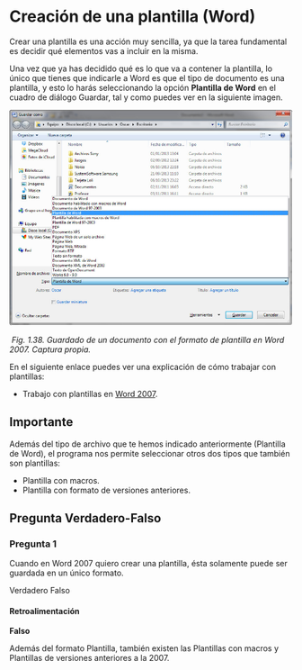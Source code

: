 # Creación de una plantilla (Word)

Crear una plantilla es una acción muy sencilla, ya que la tarea fundamental es decidir qué elementos vas a incluir en la misma.

Una vez que ya has decidido qué es lo que va a contener la plantilla, lo único que tienes que indicarle a Word es que el tipo de documento es una plantilla, y esto lo harás seleccionando la opción **Plantilla de Word** en el cuadro de diálogo Guardar, tal y como puedes ver en la siguiente imagen.


![](img/Imagen_29.jpg)


 _Fig. 1.38. Guardado de un documento con el formato de plantilla en Word 2007. Captura propia._

En el siguiente enlace puedes ver una explicación de cómo trabajar con plantillas:

*   Trabajo con plantillas en [Word 2007](http://office.microsoft.com/es-es/word-help/crear-una-plantilla-HA010030754.aspx?CTT=1 "Trabajando con plantillas en Word").

## Importante

Además del tipo de archivo que te hemos indicado anteriormente (Plantilla de Word), el programa nos permite seleccionar otros dos tipos que también son plantillas:

*   Plantilla con macros.
*   Plantilla con formato de versiones anteriores.

## Pregunta Verdadero-Falso

### Pregunta 1

Cuando en Word 2007 quiero crear una plantilla, ésta solamente puede ser guardada en un único formato.

 Verdadero  Falso

#### Retroalimentación

**Falso**

Además del formato Plantilla, también existen las Plantillas con macros y Plantillas de versiones anteriores a la 2007.